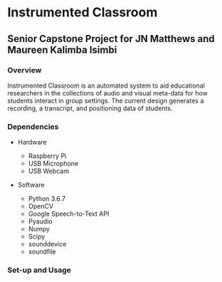 # Instrumented Classroom
## Senior Capstone Project for JN Matthews and Maureen Kalimba Isimbi

### Overview

Instrumented Classroom is an automated system to aid educational researchers in
the collections of audio and visual meta-data for how students interact in group
settings.  The current design generates a recording, a transcript, and
positioning data of students.


### Dependencies
* Hardware
    * Raspberry Pi
    * USB Microphone
    * USB Webcam

* Software
    * Python 3.6.7
    * OpenCV
    * Google Speech-to-Text API
    * Pyaudio
    * Numpy
    * Scipy
    * sounddevice
    * soundfile

### Set-up and Usage